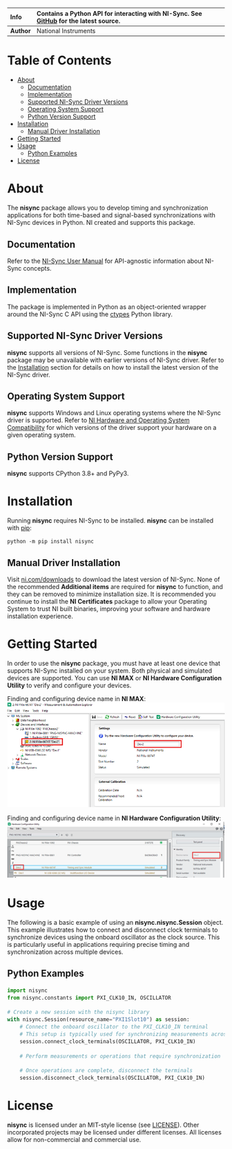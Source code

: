 | **Info**      | Contains a Python API for interacting with NI-Sync. See [GitHub](https://github.com/ni/nisync-python/) for the latest source. | 
| :------------ | :---------------------| 
| **Author**    | National Instruments  | 

# Table of Contents
- [About](#about)
  - [Documentation](#documentation)
  - [Implementation](#implementation)
  - [Supported NI-Sync Driver Versions](#supported-ni-sync-driver-versions)
  - [Operating System Support](#operating-system-support)
  - [Python Version Support](#python-version-support)
- [Installation](#installation)
  - [Manual Driver Installation](#manual-driver-installation)
- [Getting Started](#getting-started)
- [Usage](#usage)
  - [Python Examples](#python-examples)
- [License](#license)

# About

The **nisync** package allows you to develop timing and synchronization applications 
for both time-based and signal-based synchronizations with NI-Sync devices in Python.
NI created and supports this package.

## Documentation

Refer to the [NI-Sync User Manual](https://www.ni.com/docs/en-US/bundle/ni-sync/page/user-manual-welcome.html)
for API-agnostic information about NI-Sync concepts.

## Implementation

The package is implemented in Python as an 
object-oriented wrapper around the NI-Sync C API using the
[ctypes](https://docs.python.org/3/library/ctypes.html) Python library.

## Supported NI-Sync Driver Versions

**nisync** supports all versions of NI-Sync. Some functions in the **nisync** 
package may be unavailable with earlier versions of NI-Sync driver. Refer to 
the [Installation](#installation) section for details on how to install the latest version 
of the NI-Sync driver.

## Operating System Support

**nisync** supports Windows and Linux operating systems where the NI-Sync
driver is supported. Refer to
[NI Hardware and Operating System Compatibility](https://www.ni.com/r/hw-support)
for which versions of the driver support your hardware on a given operating
system.

## Python Version Support

**nisync** supports CPython 3.8+ and PyPy3.

# Installation
 
Running **nisync** requires NI-Sync to be installed.
**nisync** can be installed with [pip](http://pypi.python.org/pypi/pip>):

```shell
python -m pip install nisync
```

## Manual Driver Installation

Visit [ni.com/downloads](http://www.ni.com/downloads/) to download the latest
version of NI-Sync. None of the recommended **Additional items** are required
for **nisync** to function, and they can be removed to minimize installation
size. It is recommended you continue to install the **NI Certificates** package
to allow your Operating System to trust NI built binaries, improving your
software and hardware installation experience.

# Getting Started

In order to use the **nisync** package, you must have at least one device that supports NI-Sync 
installed on your system. Both physical and simulated devices are supported.
You can use **NI MAX** or **NI Hardware Configuration Utility** to verify and configure your devices.

Finding and configuring device name in **NI MAX**:
![NI Max Device Name](https://raw.githubusercontent.com/ni/nisync-python/a3b91643a1e110fbc3a6bc9c5dc517f74c13ee80/docs/img/max_device_name.png)

Finding and configuring device name in **NI Hardware Configuration Utility**:
![NI HWCU Device Name](https://raw.githubusercontent.com/ni/nisync-python/a3b91643a1e110fbc3a6bc9c5dc517f74c13ee80/docs/img/hwcu_device_name.png)


# Usage
The following is a basic example of using an **nisync.nisync.Session** object. This example illustrates how to connect and disconnect clock terminals to synchronize devices using the onboard oscillator as the clock source. This is particularly useful in applications requiring precise timing and synchronization across multiple devices.

## Python Examples

```python
import nisync
from nisync.constants import PXI_CLK10_IN, OSCILLATOR

# Create a new session with the nisync library
with nisync.Session(resource_name="PXI1Slot10") as session:
    # Connect the onboard oscillator to the PXI_CLK10_IN terminal
    # This setup is typically used for synchronizing measurements across devices
    session.connect_clock_terminals(OSCILLATOR, PXI_CLK10_IN)
    
    # Perform measurements or operations that require synchronization
    
    # Once operations are complete, disconnect the terminals
    session.disconnect_clock_terminals(OSCILLATOR, PXI_CLK10_IN)
```

# License

**nisync** is licensed under an MIT-style license (see
[LICENSE](https://github.com/ni/nisync-python/blob/main/LICENSE)).
Other incorporated projects may be licensed under different licenses. All
licenses allow for non-commercial and commercial use.
